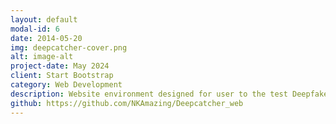 ```yaml
---
layout: default
modal-id: 6
date: 2014-05-20
img: deepcatcher-cover.png
alt: image-alt
project-date: May 2024
client: Start Bootstrap
category: Web Development
description: Website environment designed for user to the test Deepfake detection model. Developed in Python Streamlit.
github: https://github.com/NKAmazing/Deepcatcher_web
---
```

